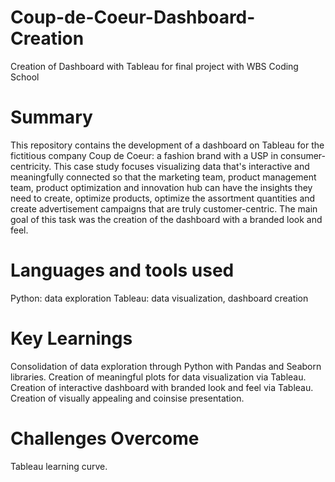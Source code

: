 # Coup-de-Coeur-Dashboard-Creation
Creation of Dashboard with Tableau for final project with WBS Coding School

# Summary 
This repository contains the development of a dashboard on Tableau for the fictitious company Coup de Coeur: a fashion brand with a USP in consumer-centricity. This case study focuses visualizing data that's interactive and meaningfully connected so that the marketing team, product management team, product optimization and innovation hub can have the insights they need to create, optimize products, optimize the assortment quantities and create advertisement campaigns that are truly customer-centric. The main goal of this task was the creation of the dashboard with a branded look and feel.

# Languages and tools used
Python: data exploration
Tableau: data visualization, dashboard creation

# Key Learnings
Consolidation of data exploration through Python with Pandas and Seaborn libraries.
Creation of meaningful plots for data visualization via Tableau.
Creation of interactive dashboard with branded look and feel via Tableau. 
Creation of visually appealing and coinsise presentation.

# Challenges Overcome
Tableau learning curve. 
